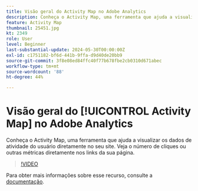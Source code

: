 ```yaml
---
title: Visão geral do Activity Map no Adobe Analytics
description: Conheça o Activity Map, uma ferramenta que ajuda a visualizar os dados de atividade do usuário diretamente no seu site. Veja o número de cliques ou outras métricas diretamente nos links da sua página.
feature: Activity Map
thumbnail: 25451.jpg
kt: 2349
role: User
level: Beginner
last-substantial-update: 2024-05-30T00:00:00Z
exl-id: c1751182-bf6d-441b-9ffa-d9d40de20bb9
source-git-commit: 3f8e08ed84ffc40f77b678fbe2cb0310d671abec
workflow-type: tm+mt
source-wordcount: '88'
ht-degree: 44%

---
```


# Visão geral do [!UICONTROL Activity Map] no Adobe Analytics

Conheça o Activity Map, uma ferramenta que ajuda a visualizar os dados de atividade do usuário diretamente no seu site. Veja o número de cliques ou outras métricas diretamente nos links da sua página.

>[!VIDEO](https://video.tv.adobe.com/v/39683/?quality=12&learn=on&captions=por_br)

Para obter mais informações sobre esse recurso, consulte a [documentação](https://experienceleague.adobe.com/pt-br/docs/analytics/analyze/activity-map/activity-map).

